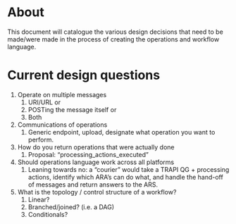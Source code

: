 # About
This document will catalogue the various design decisions that need to be made/were made in the process of creating the operations and workflow language.

# Current design questions

1. Operate on multiple messages
    1. URI/URL or
    1. POSTing the message itself or
    1. Both
1. Communications of operations
    1. Generic endpoint, upload, designate what operation you want to perform. 
1. How do you return operations that were actually done
    1. Proposal: “processing_actions_executed”
1. Should operations language work across all platforms
    1. Leaning towards no: a “courier” would take a TRAPI QG + processing actions, identify which ARA’s can do what, and handle the hand-off of messages and return answers to the ARS.
1. What is the topology / control structure of a workflow?
    1. Linear?
    1. Branched/joined? (i.e. a DAG)
    1. Conditionals?
